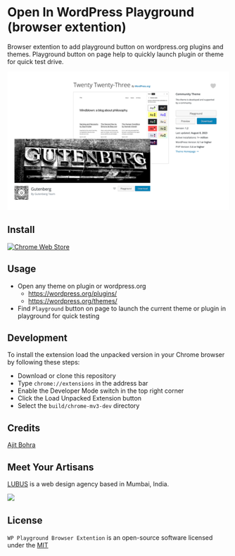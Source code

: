 # Open In WordPress Playground (browser extention)
Browser extention to add playground button on wordpress.org plugins and themes. Playground button on page help to quickly launch plugin or theme for quick test drive.

<img src="assets/screenshot.png" alt="Open In Playgrpund" />


## Install
<a href="https://chrome.google.com/webstore/detail/open-in-wordpress-playgro/khfpfafeepbfdhggfoalfmbhkmjkolmo" alt="Install from chrome web store">
<img width="250px" src="https://storage.googleapis.com/chrome-gcs-uploader.appspot.com/image/WlD8wC6g8khYWPJUsQceQkhXSlv1/YT2Grfi9vEBa2wAPzhWa.png" alt="Chrome Web Store">
</a>

## Usage
- Open any theme on plugin or wordpress.org
   - https://wordpress.org/plugins/   
   - https://wordpress.org/themes/   
- Find `Playground` button on page to launch the current theme or plugin in playground for quick testing

## Development 
To install the extension load the unpacked version in your Chrome browser by following these steps:
- Download or clone this repository
- Type `chrome://extensions` in the address bar
- Enable the Developer Mode switch in the top right corner
- Click the Load Unpacked Extension button
- Select the `build/chrome-mv3-dev`  directory

## Credits

[Ajit Bohra](https://twitter.com/ajitbohra)

## Meet Your Artisans 
[LUBUS](http://lubus.in) is a web design agency based in Mumbai, India.

<a href="https://lubus.in/">
<img src="https://user-images.githubusercontent.com/1039236/40877801-3fa8ccf6-66a4-11e8-8f42-19ed4e883ce9.png" />
</a>

## License

`WP Playground Browser Extention` is an open-source software licensed under the [MIT](LICENSE)